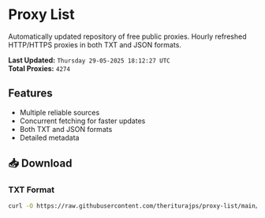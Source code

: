 # Proxy List

Automatically updated repository of free public proxies. Hourly refreshed HTTP/HTTPS proxies in both TXT and JSON formats.

**Last Updated:** `Thursday 29-05-2025 18:12:27 UTC`  
**Total Proxies:** `4274`

## Features
- Multiple reliable sources
- Concurrent fetching for faster updates
- Both TXT and JSON formats
- Detailed metadata

## 📥 Download

### TXT Format
```bash
curl -O https://raw.githubusercontent.com/theriturajps/proxy-list/main/proxies.txt